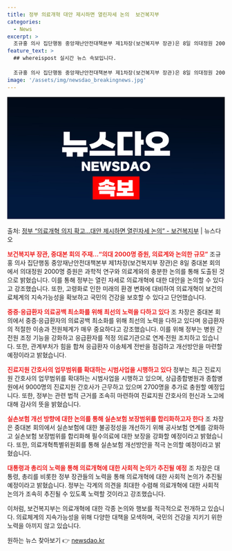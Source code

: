```yaml
---
title: 정부 의료개혁 대안 제시하면 열린자세 논의  보건복지부
categories:
  - News
excerpt: >
  조규홍 의사 집단행동 중앙재난안전대책본부 제1차장(보건복지부 장관)은 8일 의대정원 2000명 증원은 과학적…
feature_text: >
  ## whereispost 실시간 뉴스 속보입니다.

  조규홍 의사 집단행동 중앙재난안전대책본부 제1차장(보건복지부 장관)은 8일 의대정원 2000명 증원은 과학적…
image: '/assets/img/newsdao_breakingnews.jpg'
---
```


![뉴스다오 속보](/assets/img/newsdao_breakingnews.jpg)

<p>출처: <a href="https://newsdao.kr/3535" rel="dofollow">정부  “의료개혁 의지 확고...대안 제시하면 열린자세 논의” - 보건복지부</a> | 뉴스다오</p>

<b><span style="color: #ee2323;">보건복지부 장관, 중대본 회의 주재…“의대 2000명 증원, 의료계와 논의한 규모”</span></b>
조규홍 의사 집단행동 중앙재난안전대책본부 제1차장(보건복지부 장관)은 8일 중대본 회의에서 의대정원 2000명 증원은 과학적 연구와 의료계와의 충분한 논의를 통해 도출된 것으로 밝혔습니다. 이를 통해 정부는 열린 자세로 의료개혁에 대한 대안을 논의할 수 있다고 강조했습니다. 또한, 고령화로 인한 미래의 환경 변화에 대비하여 의료개혁이 보건의료체계의 지속가능성을 확보하고 국민의 건강을 보호할 수 있다고 단언했습니다.

<p data-ke-size="size16"></p>

<b><span style="color: #ee2323;">중증·응급환자 의료공백 최소화를 위해 최선의 노력을 다하고 있다</span></b>
조 차장은 중대본 회의에서 중증·응급환자의 의료공백 최소화를 위해 최선의 노력을 다하고 있다며 응급환자의 적절한 이송과 전원체계가 매우 중요하다고 강조했습니다. 이를 위해 정부는 병원 간 전원 조정 기능을 강화하고 응급환자를 적정 의료기관으로 연계·전원 조치하고 있습니다. 또한, 관계부처가 힘을 합쳐 응급환자 이송체계 전반을 점검하고 개선방안을 마련할 예정이라고 밝혔습니다.

<p data-ke-size="size16"></p>

<b><span style="color: #ee2323;">진료지원 간호사의 업무범위를 확대하는 시범사업을 시행하고 있다</span></b>
정부는 최근 진료지원 간호사의 업무범위를 확대하는 시범사업을 시행하고 있으며, 상급종합병원과 종합병원에서 9000명의 진료지원 간호사가 근무하고 있으며 2700명을 추가로 충원할 예정입니다. 또한, 정부는 관련 법적 근거를 조속히 마련하여 진료지원 간호사의 헌신과 노고에 대해 감사의 뜻을 밝혔습니다.

<p data-ke-size="size16"></p>

<b><span style="color: #ee2323;">실손보험 개선 방향에 대한 논의를 통해 실손보험 보장범위를 합리화하고자 한다</span></b>
조 차장은 중대본 회의에서 실손보험에 대한 불공정성을 개선하기 위해 공사보험 연계를 강화하고 실손보험 보장범위를 합리화해 필수의료에 대한 보장을 강화할 예정이라고 밝혔습니다. 또한, 의료개혁특별위원회를 통해 실손보험 개선방안을 적극 논의할 예정이라고 밝혔습니다.

<p data-ke-size="size16"></p>

<b><span style="color: #ee2323;">대통령과 총리의 노력을 통해 의료개혁에 대한 사회적 논의가 추진될 예정</span></b>
조 차장은 대통령, 총리를 비롯한 정부 장관들의 노력을 통해 의료개혁에 대한 사회적 논의가 추진될 예정이라고 밝혔습니다. 정부는 각계의 의견을 최대한 수렴해 의료개혁에 대한 사회적 논의가 조속히 추진될 수 있도록 노력할 것이라고 강조했습니다.

<p data-ke-size="size16"></p>

이처럼, 보건복지부는 의료개혁에 대한 각종 논의와 행보를 적극적으로 전개하고 있습니다. 의료체계의 지속가능성을 위해 다양한 대책을 모색하며, 국민의 건강을 지키기 위한 노력을 아끼지 않고 있습니다. 

원하는 뉴스 찾아보기 👉 <a href="https://newsdao.kr" rel="dofollow">newsdao.kr</a>


